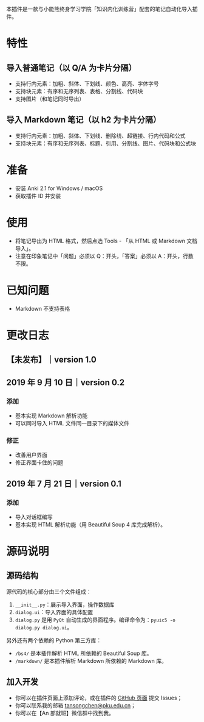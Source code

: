 本插件是一款与小能熊终身学习学院「知识内化训练营」配套的笔记自动化导入插件。

# 特性

## 导入普通笔记（以 Q/A 为卡片分隔）

- 支持行内元素：加粗、斜体、下划线、颜色、高亮、字体字号
- 支持块元素：有序和无序列表、表格、分割线、代码块
- 支持图片（和笔记同时导出）
  
## 导入 Markdown 笔记（以 h2 为卡片分隔）

- 支持行内元素：加粗、斜体、下划线、删除线、超链接、行内代码和公式
- 支持块元素：有序和无序列表、标题、引用、分割线、图片、代码块和公式块

# 准备

- 安装 Anki 2.1 for Windows / macOS
- 获取插件 ID 并安装

# 使用

- 将笔记导出为 HTML 格式，然后点选 Tools - 「从 HTML 或 Markdown 文档导入」。
- 注意在印象笔记中「问题」必须以 Q：开头，「答案」必须以 A：开头，行数不限。

# 已知问题

- Markdown 不支持表格

# 更改日志

## 【未发布】｜version 1.0

## 2019 年 9 月 10 日｜version 0.2

### 添加

- 基本实现 Markdown 解析功能
- 可以同时导入 HTML 文件同一目录下的媒体文件

### 修正

- 改善用户界面
- 修正界面卡住的问题

## 2019 年 7 月 21 日｜version 0.1

### 添加

- 导入对话框编写
- 基本实现 HTML 解析功能（用 Beautiful Soup 4 库完成解析）。

# 源码说明

## 源码结构

源代码的核心部分由三个文件组成：

1. `__init__.py`：展示导入界面，操作数据库
2. `dialog.ui`：导入界面的具体配置
3. `dialog.py` 是用 `PyQt` 自动生成的界面程序。编译命令为：`pyuic5 -o dialog.py dialog.ui`。

另外还有两个依赖的 Python 第三方库：

- `/bs4/` 是本插件解析 HTML 所依赖的 Beautiful Soup 库。
- `/markdown/` 是本插件解析 Markdown 所依赖的 Markdown 库。

## 加入开发

- 你可以在插件页面上添加评论，或在插件的 [GitHub 页面](https://github.com/tansongchen/Evernote2Anki) 提交 Issues；
- 你可以联系我的邮箱 tansongchen@pku.edu.cn；
- 你可以在【An 部就班】微信群中找到我。